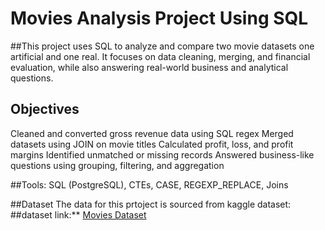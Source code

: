 # Movies Analysis Project Using SQL

##This project uses SQL to analyze and compare two movie datasets one artificial and one real. It focuses on data cleaning, merging, and financial evaluation, while also answering real-world business and analytical questions.

## Objectives

Cleaned and converted gross revenue data using SQL regex
Merged datasets using JOIN on movie titles
Calculated profit, loss, and profit margins
Identified unmatched or missing records
Answered business-like questions using grouping, filtering, and aggregation

##Tools: SQL (PostgreSQL), CTEs, CASE, REGEXP_REPLACE, Joins

##Dataset
The data for this prtoject is sourced from kaggle dataset:
##dataset link:** [Movies Dataset](https://www.kaggle.com/datasets/harshitstark/real-movies-dataset)  

